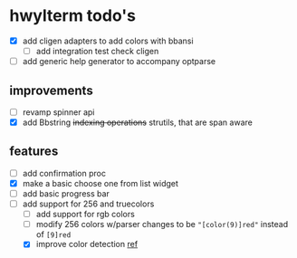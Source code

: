 # hwylterm todo's

- [x] add cligen adapters to add colors with bbansi
  - [ ] add integration test check cligen
- [ ] add generic help generator to accompany optparse

## improvements

- [ ] revamp spinner api
- [x] add Bbstring ~~indexing operations~~ strutils, that are span aware

## features

- [ ] add confirmation proc
- [x] make a basic choose one from list widget
- [ ] add basic progress bar
- [ ] add support for 256 and truecolors
  - [ ] add support for rgb colors
  - [ ] modify 256 colors w/parser changes to be `"[color(9)]red"` instead of `[9]red`
  - [x] improve color detection [ref](https://github.com/Textualize/rich/blob/4101991898ee7a09fe1706daca24af5e1e054862/rich/console.py#L791)

<!-- generated with <3 by daylinmorgan/todo -->
